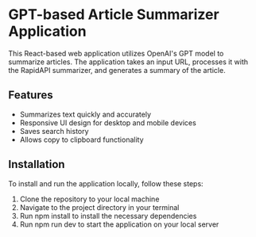 # GPT-based Article Summarizer Application

This React-based web application utilizes OpenAI's GPT model to summarize articles. The application takes an input URL, processes it with the RapidAPI summarizer, and generates a summary of the article. 

## Features

* Summarizes text quickly and accurately
* Responsive UI design for desktop and mobile devices
* Saves search history
* Allows copy to clipboard functionality

## Installation

To install and run the application locally, follow these steps:

1. Clone the repository to your local machine
2. Navigate to the project directory in your terminal
3. Run npm install to install the necessary dependencies
4. Run npm run dev to start the application on your local server

